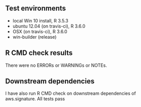 ## Test environments

* local Win 10 install, R 3.5.3
* ubuntu 12.04 (on travis-ci), R 3.6.0
* OSX (on travis-ci), R 3.6.0
* win-builder (release)

## R CMD check results

There were no ERRORs or WARNINGs or NOTEs. 


## Downstream dependencies

I have also run R CMD check on downstream dependencies of aws.signature.
All tests pass